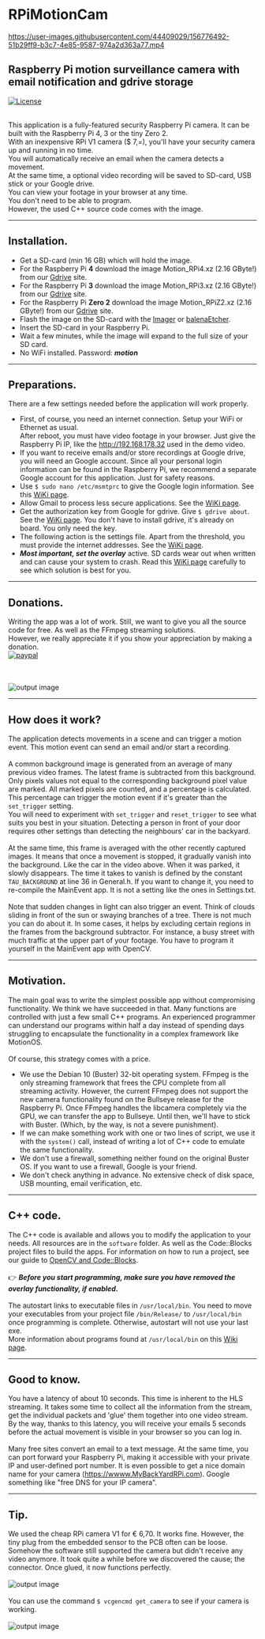 # RPiMotionCam

https://user-images.githubusercontent.com/44409029/156776492-51b29ff9-b3c7-4e85-9587-974a2d363a77.mp4

## Raspberry Pi motion surveillance camera with email notification and gdrive storage
[![License](https://img.shields.io/badge/License-BSD%203--Clause-blue.svg)](https://opensource.org/licenses/BSD-3-Clause)<br/><br/>

This application is a fully-featured security Raspberry Pi camera. It can be built with the Raspberry Pi 4, 3 or the tiny Zero 2.<br/>
With an inexpensive RPi V1 camera ($ 7,=), you'll have your security camera up and running in no time.<br/>
You will automatically receive an email when the camera detects a movement.<br/>
At the same time, a optional video recording will be saved to SD-card, USB stick or your Google drive.<br/>
You can view your footage in your browser at any time.<br/>
You don't need to be able to program.<br/> However, the used C++ source code comes with the image.<br/>

------------

## Installation.

- Get a SD-card (min 16 GB) which will hold the image. 
- For the Raspberry Pi **4** download the image Motion_RPi4.xz (2.16 GByte!) from our [Gdrive](https://drive.google.com/file/d/1OrAM2Ls7Mwfz1Iyn6cYq6VS0UUDWQxWL/view?usp=sharing) site.
- For the Raspberry Pi **3** download the image Motion_RPi3.xz (2.16 GByte!) from our [Gdrive]() site.
- For the Raspberry Pi **Zero 2** download the image Motion_RPiZ2.xz (2.16 GByte!) from our [Gdrive]() site.
- Flash the image on the SD-card with the [Imager](https://www.raspberrypi.org/software/) or [balenaEtcher](https://www.balena.io/etcher/).
- Insert the SD-card in your Raspberry Pi.
- Wait a few minutes, while the image will expand to the full size of your SD card.
- No WiFi installed. Password: ***motion***

------------

## Preparations.
There are a few settings needed before the application will work properly.<br/>
- First, of course, you need an internet connection. Setup your WiFi or Ethernet as usual.<br/>
After reboot, you must have video footage in your browser. Just give the Raspberry Pi IP, like the http://192.168.178.32 used in the demo video.
- If you want to receive emails and/or store recordings at Google drive, you will need an Google account. Since all your personal login information can be found in the Raspberry Pi, we recommend a separate Google account for this application. Just for safety reasons. 
- Use `$ sudo nano /etc/msmtprc` to give the Google login information. See this [WiKi page](https://github.com/Qengineering/RPiMotionCam/wiki/Email-notification).
- Allow Gmail to process less secure applications. See the [WiKi page](https://github.com/Qengineering/RPiMotionCam/wiki/Email-notification). 
- Get the authorization key from Google for gdrive. Give `$ gdrive about`. See the [WiKi page](https://github.com/Qengineering/RPiMotionCam/wiki/Gdrive-installation#authorization-key). You don't have to install gdrive, it's already on board. You only need the key.
- The following action is the settings file. Apart from the threshold, you must provide the internet addresses. See the [WiKi page](https://github.com/Qengineering/RPiMotionCam/wiki/Settings).
- ***Most important, set the overlay*** active. SD cards wear out when written and can cause your system to crash. Read this [WiKi page](https://github.com/Qengineering/RPiMotionCam/wiki) carefully to see which solution is best for you.

------------

## Donations.
Writing the app was a lot of work. Still, we want to give you all the source code for free. As well as the FFmpeg streaming solutions.<br/>
However, we really appreciate it if you show your appreciation by making a donation.<br/>
[![paypal](https://qengineering.eu/images/TipJarSmall4.png)](https://www.paypal.com/cgi-bin/webscr?cmd=_s-xclick&hosted_button_id=CPZTM5BB3FCYL)<br/><br/><br/>

![output image]( https://qengineering.eu/images/GdriveMotion.webp)

------------

## How does it work?
The application detects movements in a scene and can trigger a motion event. This motion event can send an email and/or start a recording.<br/><br/>
A common background image is generated from an average of many previous video frames. The latest frame is subtracted from this background. Only pixels values not equal to the corresponding background pixel value are marked. All marked pixels are counted, and a percentage is calculated. This percentage can trigger the motion event if it's greater than the `set_trigger` setting.<br/>
You will need to experiment with `set_trigger` and `reset_trigger` to see what suits you best in your situation. Detecting a person in front of your door requires other settings than detecting the neighbours' car in the backyard.<br/><br/> 
At the same time, this frame is averaged with the other recently captured images. It means that once a movement is stopped, it gradually vanish into the background. Like the car in the video above. When it was parked, it slowly disappears. The time it takes to vanish is defined by the constant `TAU_BACKGROUND` at line 36 in General.h. If you want to change it, you need to re-compile the MainEvent app. It is not a setting like the ones in Settings.txt.<br/><br/> 
Note that sudden changes in light can also trigger an event. Think of clouds sliding in front of the sun or swaying branches of a tree. There is not much you can do about it. In some cases, it helps by excluding certain regions in the frames from the background subtractor. For instance, a busy street with much traffic at the upper part of your footage. You have to program it yourself in the MainEvent app with OpenCV.<br/>

------------

## Motivation.
The main goal was to write the simplest possible app without compromising functionality. We think we have succeeded in that. Many functions are controlled with just a few small C++ programs. An experienced programmer can understand our programs within half a day instead of spending days struggling to encapsulate the functionality in a complex framework like MotionOS.<br/><br/>
Of course, this strategy comes with a price.<br/>
- We use the Debian 10 (Buster) 32-bit operating system. FFmpeg is the only streaming framework that frees the CPU complete from all streaming activity. However, the current FFmpeg does not support the new camera functionality found on the Bullseye release for the Raspberry Pi. Once FFmpeg handles the libcamera completely via the GPU, we can transfer the app to Bullseye. Until then, we'll have to stick with Buster. (Which, by the way, is not a severe punishment).
- If we can make something work with one or two lines of script, we use it with the `system()` call, instead of writing a lot of C++ code to emulate the same functionality.
- We don't use a firewall, something neither found on the original Buster OS. If you want to use a firewall, Google is your friend. 
- We don't check anything in advance. No extensive check of disk space, USB mounting, email verification, etc. 

------------

## C++ code.
The C++ code is available and allows you to modify the application to your needs. All resources are in the `software` folder. As well as the Code::Blocks project files to build the apps. For information on how to run a project, see our guide to [OpenCV and Code::Blocks](https://qengineering.eu/opencv-c-examples-on-raspberry-pi.html).<br/><br/>
:point_right: ***Before you start programming, make sure you have removed the overlay functionality, if enabled.*** <br/><br/>
The autostart links to executable files in `/usr/local/bin`. You need to move your executables from your project file `/bin/Release/` to `/usr/local/bin` once programming is complete. Otherwise, autostart will not use your last exe.<br/>
More information about programs found at `/usr/local/bin` on this [Wiki page](https://github.com/Qengineering/RPiMotionCam/wiki/Usr-Local-Bin).

------------

## Good to know.

You have a latency of about 10 seconds. This time is inherent to the HLS streaming. It takes some time to collect all the information from the stream, get the individual packets and 'glue' them together into one video stream.<br/>
By the way, thanks to this latency, you will receive your emails 5 seconds before the actual movement is visible in your browser so you can log in.<br/><br/>
Many free sites convert an email to a text message. At the same time, you can port forward your Raspberry Pi, making it accessible with your private IP and user-defined port number. It is even possible to get a nice domain name for your camera (https://wwww.MyBackYardRPi.com). Google something like "free DNS for your IP camera".<br/>

------------

## Tip.

We used the cheap RPi camera V1 for € 6,70. It works fine. However, the tiny plug from the embedded sensor to the PCB often can be loose. Somehow the software still supported the camera but didn't receive any video anymore. It took quite a while before we discovered the cause; the connector. Once glued, it now functions perfectly.<br/><br/>
![output image]( https://qengineering.eu/images/CheapRPiCam.webp)<br/><br/>
You can use the command `$ vcgencmd get_camera` to see if your camera is working.<br/><br/>
![output image]( https://qengineering.eu/images/CamDetect.webp)<br/>

